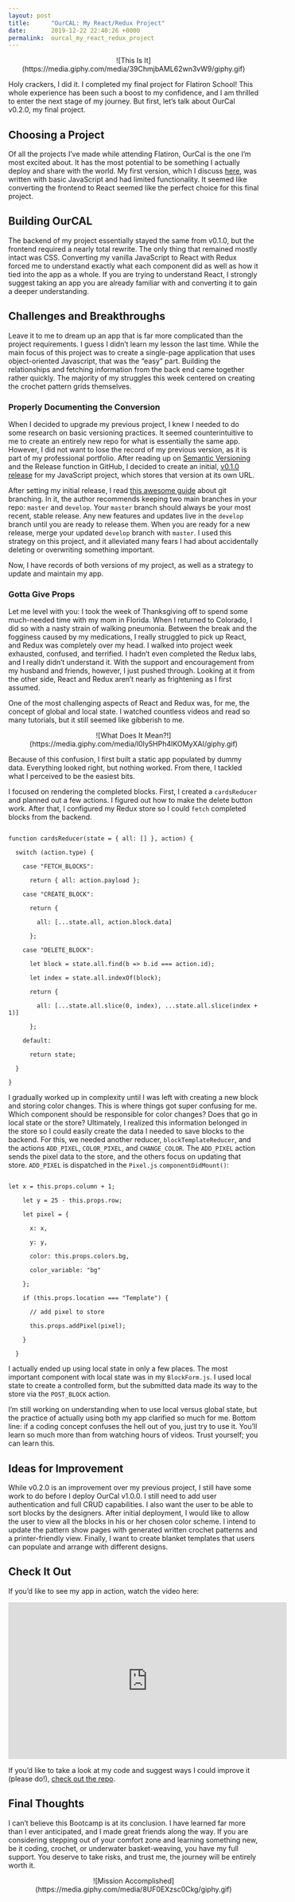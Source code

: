 ```yaml
---
layout: post
title:      "OurCAL: My React/Redux Project"
date:       2019-12-22 22:40:26 +0000
permalink:  ourcal_my_react_redux_project
---
```


<center>
![This Is It](https://media.giphy.com/media/39ChmjbAML62wn3vW9/giphy.gif)
</center>

Holy crackers, I did it. I completed my final project for Flatiron School! This whole experience has been such a boost to my confidence, and I am thrilled to enter the next stage of my journey. But first, let’s talk about OurCal v0.2.0, my final project.


## Choosing a Project

Of all the projects I’ve made while attending Flatiron, OurCal is the one I’m most excited about. It has the most potential to be something I actually deploy and share with the world. My first version, which I discuss [here](https://audthecodewitch.github.io/ourcal_my_javascript_project), was written with basic JavaScript and had limited functionality. It seemed like converting the frontend to React seemed like the perfect choice for this final project.


## Building OurCAL

The backend of my project essentially stayed the same from v0.1.0, but the frontend required a nearly total rewrite. The only thing that remained mostly intact was CSS. Converting my vanilla JavaScript to React with Redux forced me to understand exactly what each component did as well as how it tied into the app as a whole. If you are trying to understand React, I strongly suggest taking an app you are already familiar with and converting it to gain a deeper understanding.


## Challenges and Breakthroughs

Leave it to me to dream up an app that is far more complicated than the project requirements. I guess I didn’t learn my lesson the last time. While the main focus of this project was to create a single-page application that uses object-oriented Javascript, that was the “easy” part. Building the relationships and fetching information from the back end came together rather quickly. The majority of my struggles this week centered on creating the crochet pattern grids themselves. 


### **Properly Documenting the Conversion**

When I decided to upgrade my previous project, I knew I needed to do some research on basic versioning practices. It seemed counterintuitive to me to create an entirely new repo for what is essentially the same app. However, I did not want to lose the record of my previous version, as it is part of my professional portfolio. After reading up on [Semantic Versioning](https://semver.org) and the Release function in GitHub, I decided to create an initial, [v0.1.0 release](https://github.com/AudTheCodeWitch/OurCAL/releases/tag/v0.1.0) for my JavaScript project, which stores that version at its own URL.

After setting my initial release, I read [this awesome guide](https://nvie.com/posts/a-successful-git-branching-model/) about git branching. In it, the author recommends keeping two main branches in your repo: `master` and `develop`. Your `master` branch should always be your most recent, stable release. Any new features and updates live in the `develop` branch until you are ready to release them. When you are ready for a new release, merge your updated `develop` branch with `master`. I used this strategy on this project, and it alleviated many fears I had about accidentally deleting or overwriting something important.

Now, I have records of both versions of my project, as well as a strategy to update and maintain my app.


### **Gotta Give Props**

Let me level with you: I took the week of Thanksgiving off to spend some much-needed time with my mom in Florida. When I returned to Colorado, I did so with a nasty strain of walking pneumonia. Between the break and the fogginess caused by my medications, I really struggled to pick up React, and Redux was completely over my head. I walked into project week exhausted, confused, and terrified. I hadn’t even completed the Redux labs, and I really didn’t understand it. With the support and encouragement from my husband and friends, however, I just pushed through. Looking at it from the other side, React and Redux aren’t nearly as frightening as I first assumed.

One of the most challenging aspects of React and Redux was, for me, the concept of global and local state. I watched countless videos and read so many tutorials, but it still seemed like gibberish to me. 

<center>
![What Does It Mean?!](https://media.giphy.com/media/l0Iy5HPh4IKOMyXAI/giphy.gif)
</center>

Because of this confusion, I first built a static app populated by dummy data. Everything looked right, but nothing worked. From there, I tackled what I perceived to be the easiest bits. 

I focused on rendering the completed blocks. First, I created a `cardsReducer` and planned out a few actions. I figured out how to make the delete button work. After that, I configured my Redux store so I could `fetch` completed blocks from the backend.

```

function cardsReducer(state = { all: [] }, action) {

  switch (action.type) {

    case "FETCH_BLOCKS":

      return { all: action.payload };

    case "CREATE_BLOCK":

      return {

        all: [...state.all, action.block.data]

      };

    case "DELETE_BLOCK":

      let block = state.all.find(b => b.id === action.id);

      let index = state.all.indexOf(block);

      return {

        all: [...state.all.slice(0, index), ...state.all.slice(index + 1)]

      };

    default:

      return state;

  }

}

```

I gradually worked up in complexity until I was left with creating a new block and storing color changes. This is where things got super confusing for me. Which component should be responsible for color changes? Does that go in local state or the store? Ultimately, I realized this information belonged in the store so I could easily create the data I needed to save blocks to the backend. For this, we needed another reducer, `blockTemplateReducer`, and the actions `ADD_PIXEL`, `COLOR_PIXEL`, and `CHANGE_COLOR`. The `ADD_PIXEL` action sends the pixel data to the store, and the others focus on updating that store. `ADD_PIXEL` is dispatched in the `Pixel.js` `componentDidMount()`:

```

let x = this.props.column + 1;

    let y = 25 - this.props.row;

    let pixel = {

      x: x,

      y: y,

      color: this.props.colors.bg,

      color_variable: "bg"

    };

    if (this.props.location === "Template") {

      // add pixel to store

      this.props.addPixel(pixel);

    }

  }

```

I actually ended up using local state in only a few places. The most important component with local state was in my `BlockForm.js`. I used local state to create a controlled form, but the submitted data made its way to the store via the `POST_BLOCK` action.

I’m still working on understanding when to use local versus global state, but the practice of actually using both my app clarified so much for me. Bottom line: if a coding concept confuses the hell out of you, just try to use it. You’ll learn so much more than from watching hours of videos. Trust yourself; you can learn this. 


## Ideas for Improvement

While v0.2.0 is an improvement over my previous project, I still have some work to do before I deploy OurCal v1.0.0. I still need to add user authentication and full CRUD capabilities. I also want the user to be able to sort blocks by the designers. After initial deployment, I would like to allow the user to view all the blocks in his or her chosen color scheme. I intend to update the pattern show pages with generated written crochet patterns and a printer-friendly view. Finally, I want to create blanket templates that users can populate and arrange with different designs.


## Check It Out

If you’d like to see my app in action, watch the video here:

<center><iframe width="560" height="315" src="https://www.youtube.com/embed/RMJ_XQH9LGQ" frameborder="0" allow="accelerometer; autoplay; encrypted-media; gyroscope; picture-in-picture" allowfullscreen></iframe></center>

If you’d like to take a look at my code and suggest ways I could improve it (please do!), [check out the repo](https://github.com/AudTheCodeWitch/OurCAL). 


## Final Thoughts

I can’t believe this Bootcamp is at its conclusion. I have learned far more than I ever anticipated, and I made great friends along the way. If you are considering stepping out of your comfort zone and learning something new, be it coding, crochet, or underwater basket-weaving, you have my full support. You deserve to take risks, and trust me, the journey will be entirely worth it.

<center>
![Mission Accomplished](https://media.giphy.com/media/8UF0EXzsc0Ckg/giphy.gif)
</center>

